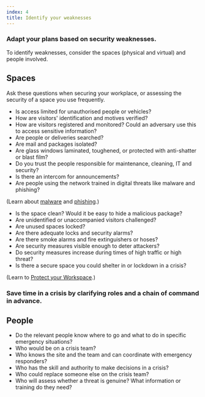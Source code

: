 ```yaml
---
index: 4
title: Identify your weaknesses
---
```

### Adapt your plans based on security weaknesses.

To identify weaknesses, consider the spaces (physical and virtual) and people involved. 

## Spaces

Ask these questions when securing your workplace, or assessing the security of a space you use frequently. 

* Is access limited for unauthorised people or vehicles? 
* How are visitors' identification and motives verified? 
* How are visitors registered and monitored? Could an adversary use this to access sensitive information?  
* Are people or deliveries searched? 
* Are mail and packages isolated?
* Are glass windows laminated, toughened, or protected with anti-shatter or blast film? 
* Do you trust the people responsible for maintenance, cleaning, IT and security?  
* Is there an intercom for announcements? 
* Are people using the network trained in digital threats like malware and phishing? 

(Learn about [malware](umbrella://information/malware/beginner) and [phishing](umbrella://communications/phishing/beginner).)

* Is the space clean? Would it be easy to hide a malicious package? 
* Are unidentified or unaccompanied visitors challenged?  
* Are unused spaces locked? 
* Are there adequate locks and security alarms? 
* Are there smoke alarms and fire extinguishers or hoses?  
* Are security measures visible enough to deter attackers? 
* Do security measures increase during times of high traffic or high threat? 
* Is there a secure space you could shelter in or lockdown in a crisis? 

(Learn to [Protect your Workspace](umbrella://information/protect-your-workspace).) 

### Save time in a crisis by clarifying roles and a chain of command in advance. 

## People

* Do the relevant people know where to go and what to do in specific emergency situations? 
* Who would be on a crisis team? 
* Who knows the site and the team and can coordinate with emergency responders? 
* Who has the skill and authority to make decisions in a crisis? 
* Who could replace someone else on the crisis team? 
* Who will assess whether a threat is genuine? What information or training do they need?